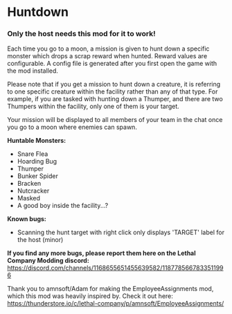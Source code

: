 # Huntdown

### Only the host needs this mod for it to work!

Each time you go to a moon, a mission is given to hunt down a specific monster which drops a scrap reward when hunted. Reward values are configurable. A config file is generated after you first open the game with the mod installed.

Please note that if you get a mission to hunt down a creature, it is referring to one specific creature within the facility rather than any of that type. For example, if you are tasked with hunting down a Thumper, and there are two Thumpers within the facility, only one of them is your target.

Your mission will be displayed to all members of your team in the chat once you go to a moon where enemies can spawn.

**Huntable Monsters:**
- Snare Flea
- Hoarding Bug
- Thumper
- Bunker Spider
- Bracken
- Nutcracker
- Masked
- A good boy inside the facility...?

**Known bugs:**
- Scanning the hunt target with right click only displays 'TARGET' label for the host (minor)

**If you find any more bugs, please report them here on the Lethal Company Modding discord:** https://discord.com/channels/1168655651455639582/1187785667833511996

Thank you to amnsoft/Adam for making the EmployeeAssignments mod, which this mod was heavily inspired by. Check it out here: https://thunderstore.io/c/lethal-company/p/amnsoft/EmployeeAssignments/